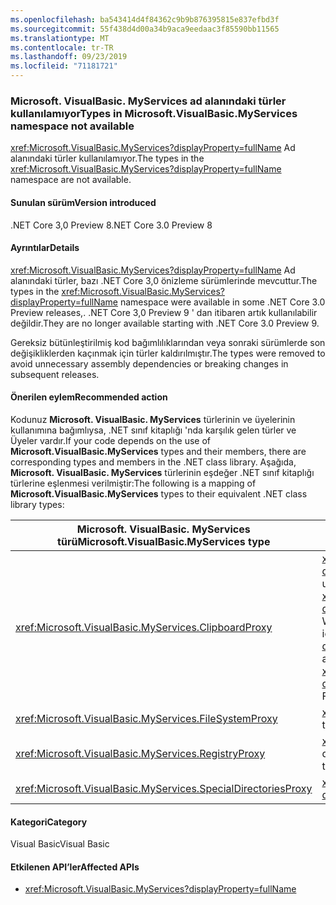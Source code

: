 ```yaml
---
ms.openlocfilehash: ba543414d4f84362c9b9b876395815e837efbd3f
ms.sourcegitcommit: 55f438d4d00a34b9aca9eedaac3f85590bb11565
ms.translationtype: MT
ms.contentlocale: tr-TR
ms.lasthandoff: 09/23/2019
ms.locfileid: "71181721"
---
```

### <a name="types-in-microsoftvisualbasicmyservices-namespace-not-available"></a><span data-ttu-id="8b666-101">Microsoft. VisualBasic. MyServices ad alanındaki türler kullanılamıyor</span><span class="sxs-lookup"><span data-stu-id="8b666-101">Types in Microsoft.VisualBasic.MyServices namespace not available</span></span>

<span data-ttu-id="8b666-102"><xref:Microsoft.VisualBasic.MyServices?displayProperty=fullName> Ad alanındaki türler kullanılamıyor.</span><span class="sxs-lookup"><span data-stu-id="8b666-102">The types in the <xref:Microsoft.VisualBasic.MyServices?displayProperty=fullName> namespace are not available.</span></span>

#### <a name="version-introduced"></a><span data-ttu-id="8b666-103">Sunulan sürüm</span><span class="sxs-lookup"><span data-stu-id="8b666-103">Version introduced</span></span>

<span data-ttu-id="8b666-104">.NET Core 3,0 Preview 8</span><span class="sxs-lookup"><span data-stu-id="8b666-104">.NET Core 3.0 Preview 8</span></span>

#### <a name="details"></a><span data-ttu-id="8b666-105">Ayrıntılar</span><span class="sxs-lookup"><span data-stu-id="8b666-105">Details</span></span>

<span data-ttu-id="8b666-106"><xref:Microsoft.VisualBasic.MyServices?displayProperty=fullName> Ad alanındaki türler, bazı .NET Core 3,0 önizleme sürümlerinde mevcuttur.</span><span class="sxs-lookup"><span data-stu-id="8b666-106">The types in the <xref:Microsoft.VisualBasic.MyServices?displayProperty=fullName> namespace were available in some .NET Core 3.0 Preview releases,.</span></span> <span data-ttu-id="8b666-107">.NET Core 3,0 Preview 9 ' dan itibaren artık kullanılabilir değildir.</span><span class="sxs-lookup"><span data-stu-id="8b666-107">They are no longer available starting with .NET Core 3.0 Preview 9.</span></span>

<span data-ttu-id="8b666-108">Gereksiz bütünleştirilmiş kod bağımlılıklarından veya sonraki sürümlerde son değişikliklerden kaçınmak için türler kaldırılmıştır.</span><span class="sxs-lookup"><span data-stu-id="8b666-108">The types were removed to avoid unnecessary assembly dependencies or breaking changes in subsequent releases.</span></span>
 
#### <a name="recommended-action"></a><span data-ttu-id="8b666-109">Önerilen eylem</span><span class="sxs-lookup"><span data-stu-id="8b666-109">Recommended action</span></span>

<span data-ttu-id="8b666-110">Kodunuz **Microsoft. VisualBasic. MyServices** türlerinin ve üyelerinin kullanımına bağımlıysa, .NET sınıf kitaplığı 'nda karşılık gelen türler ve Üyeler vardır.</span><span class="sxs-lookup"><span data-stu-id="8b666-110">If your code depends on the use of **Microsoft.VisualBasic.MyServices** types and their members, there are corresponding types and members in the .NET class library.</span></span> <span data-ttu-id="8b666-111">Aşağıda, **Microsoft. VisualBasic. MyServices** türlerinin eşdeğer .NET sınıf kitaplığı türlerine eşlenmesi verilmiştir:</span><span class="sxs-lookup"><span data-stu-id="8b666-111">The following is a mapping of  **Microsoft.VisualBasic.MyServices** types to their equivalent .NET class library types:</span></span>

|<span data-ttu-id="8b666-112">Microsoft. VisualBasic. MyServices türü</span><span class="sxs-lookup"><span data-stu-id="8b666-112">Microsoft.VisualBasic.MyServices type</span></span>|<span data-ttu-id="8b666-113">.NET sınıf kitaplığı türü</span><span class="sxs-lookup"><span data-stu-id="8b666-113">.NET class library type</span></span>|
|--|--|
|<xref:Microsoft.VisualBasic.MyServices.ClipboardProxy>|<span data-ttu-id="8b666-114"><xref:System.Windows.Clipboard?displayProperty=nameWithType>WPF uygulamaları <xref:System.Windows.Forms.Clipboard?displayProperty=nameWithType> için Windows Forms uygulamalar için</span><span class="sxs-lookup"><span data-stu-id="8b666-114"><xref:System.Windows.Clipboard?displayProperty=nameWithType> for WPF applications, <xref:System.Windows.Forms.Clipboard?displayProperty=nameWithType> for Windows Forms applications</span></span>| 
|<xref:Microsoft.VisualBasic.MyServices.FileSystemProxy>|<span data-ttu-id="8b666-115"><xref:System.IO> Ad alanındaki türler</span><span class="sxs-lookup"><span data-stu-id="8b666-115">Types in the <xref:System.IO> namespace</span></span>|
|<xref:Microsoft.VisualBasic.MyServices.RegistryProxy>|<span data-ttu-id="8b666-116"><xref:Microsoft.Win32> Ad alanındaki kayıt defteri ile ilgili türler</span><span class="sxs-lookup"><span data-stu-id="8b666-116">Registry-related types in the <xref:Microsoft.Win32> namespace</span></span>|
|<xref:Microsoft.VisualBasic.MyServices.SpecialDirectoriesProxy>|<xref:System.Environment.GetFolderPath%2A?displayProperty=nameWithType>|

#### <a name="category"></a><span data-ttu-id="8b666-117">Kategori</span><span class="sxs-lookup"><span data-stu-id="8b666-117">Category</span></span>

<span data-ttu-id="8b666-118">Visual Basic</span><span class="sxs-lookup"><span data-stu-id="8b666-118">Visual Basic</span></span>

#### <a name="affected-apis"></a><span data-ttu-id="8b666-119">Etkilenen API’ler</span><span class="sxs-lookup"><span data-stu-id="8b666-119">Affected APIs</span></span>

- <xref:Microsoft.VisualBasic.MyServices?displayProperty=fullName>

<!--

### Affected APIs

- `N:Microsoft.VisualBasic.MyServices`

-- >

